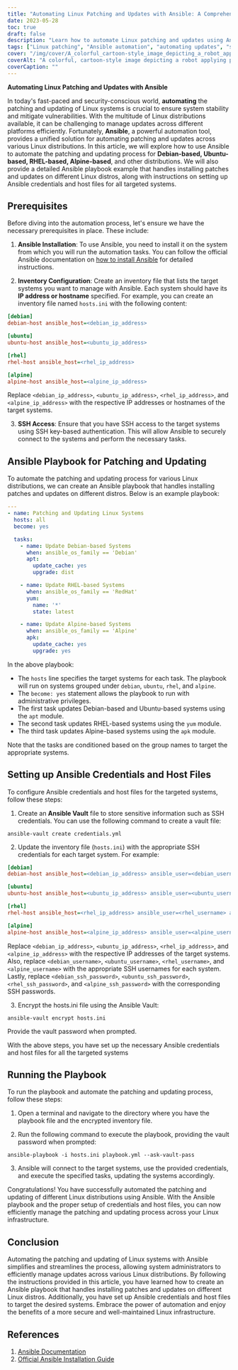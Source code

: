 ```yaml
---
title: "Automating Linux Patching and Updates with Ansible: A Comprehensive Guide"
date: 2023-05-28
toc: true
draft: false
description: "Learn how to automate Linux patching and updates using Ansible, covering various distributions and setup instructions."
tags: ["Linux patching", "Ansible automation", "automating updates", "system maintenance", "IT automation", "patch management", "Linux security", "Debian", "Ubuntu", "RHEL", "Alpine", "system stability", "vulnerability mitigation", "IT infrastructure", "automation tool", "Ansible playbook", "host configuration", "software updates", "security compliance", "IT operations", "Linux updates", "Ubuntu", "Debian", "CentOS", "RHEL", "offline updates", "local repository", "cache", "server setup", "client setup", "apt-mirror", "debmirror", "createrepo", "apt-cacher-ng", "yum-cron", "Linux system updates", "offline package updates", "offline software updates", "local package repository", "local package cache", "offline Linux updates", "handling offline updates", "offline update methods", "offline system maintenance", "Linux server updates", "Linux client updates", "offline software management", "offline package management", "update strategies", "Linux security updates"]
cover: "/img/cover/A_colorful_cartoon-style_image_depicting_a_robot_applying_patches.png"
coverAlt: "A colorful, cartoon-style image depicting a robot applying patches to a cluster of Linux servers."
coverCaption: ""
---
```


**Automating Linux Patching and Updates with Ansible**

In today's fast-paced and security-conscious world, **automating** the patching and updating of Linux systems is crucial to ensure system stability and mitigate vulnerabilities. With the multitude of Linux distributions available, it can be challenging to manage updates across different platforms efficiently. Fortunately, **Ansible**, a powerful automation tool, provides a unified solution for automating patching and updates across various Linux distributions. In this article, we will explore how to use Ansible to automate the patching and updating process for **Debian-based, Ubuntu-based, RHEL-based, Alpine-based**, and other distributions. We will also provide a detailed Ansible playbook example that handles installing patches and updates on different Linux distros, along with instructions on setting up Ansible credentials and host files for all targeted systems.

## Prerequisites

Before diving into the automation process, let's ensure we have the necessary prerequisites in place. These include:

1. **Ansible Installation**: To use Ansible, you need to install it on the system from which you will run the automation tasks. You can follow the official Ansible documentation on [how to install Ansible](https://docs.ansible.com/ansible/latest/installation_guide/index.html) for detailed instructions.

2. **Inventory Configuration**: Create an inventory file that lists the target systems you want to manage with Ansible. Each system should have its **IP address or hostname** specified. For example, you can create an inventory file named `hosts.ini` with the following content:

```ini
[debian]
debian-host ansible_host=<debian_ip_address>

[ubuntu]
ubuntu-host ansible_host=<ubuntu_ip_address>

[rhel]
rhel-host ansible_host=<rhel_ip_address>

[alpine]
alpine-host ansible_host=<alpine_ip_address>
```

Replace `<debian_ip_address>`, `<ubuntu_ip_address>`, `<rhel_ip_address>`, and `<alpine_ip_address>` with the respective IP addresses or hostnames of the target systems.

3. **SSH Access**: Ensure that you have SSH access to the target systems using SSH key-based authentication. This will allow Ansible to securely connect to the systems and perform the necessary tasks.

## Ansible Playbook for Patching and Updating

To automate the patching and updating process for various Linux distributions, we can create an Ansible playbook that handles installing patches and updates on different distros. Below is an example playbook:

```yaml
---
- name: Patching and Updating Linux Systems
  hosts: all
  become: yes

  tasks:
    - name: Update Debian-based Systems
      when: ansible_os_family == 'Debian'
      apt:
        update_cache: yes
        upgrade: dist

    - name: Update RHEL-based Systems
      when: ansible_os_family == 'RedHat'
      yum:
        name: '*'
        state: latest

    - name: Update Alpine-based Systems
      when: ansible_os_family == 'Alpine'
      apk:
        update_cache: yes
        upgrade: yes
```

In the above playbook:

- The `hosts` line specifies the target systems for each task. The playbook will run on systems grouped under `debian`, `ubuntu`, `rhel`, and `alpine`.
- The `become: yes` statement allows the playbook to run with administrative privileges.
- The first task updates Debian-based and Ubuntu-based systems using the `apt` module.
- The second task updates RHEL-based systems using the `yum` module.
- The third task updates Alpine-based systems using the `apk` module.

Note that the tasks are conditioned based on the group names to target the appropriate systems.

## Setting up Ansible Credentials and Host Files

To configure Ansible credentials and host files for the targeted systems, follow these steps:

1. Create an **Ansible Vault** file to store sensitive information such as SSH credentials. You can use the following command to create a vault file:
```shell
ansible-vault create credentials.yml
```
2. Update the inventory file (`hosts.ini`) with the appropriate SSH credentials for each target system. For example:
```ini
[debian]
debian-host ansible_host=<debian_ip_address> ansible_user=<debian_username> ansible_ssh_pass=<debian_ssh_password>

[ubuntu]
ubuntu-host ansible_host=<ubuntu_ip_address> ansible_user=<ubuntu_username> ansible_ssh_pass=<ubuntu_ssh_password>

[rhel]
rhel-host ansible_host=<rhel_ip_address> ansible_user=<rhel_username> ansible_ssh_pass=<rhel_ssh_password>

[alpine]
alpine-host ansible_host=<alpine_ip_address> ansible_user=<alpine_username> ansible_ssh_pass=<alpine_ssh_password>
```

Replace `<debian_ip_address>`, `<ubuntu_ip_address>`, `<rhel_ip_address>`, and `<alpine_ip_address>` with the respective IP addresses of the target systems. Also, replace `<debian_username>`, `<ubuntu_username>`, `<rhel_username>`, and `<alpine_username>` with the appropriate SSH usernames for each system. Lastly, replace `<debian_ssh_password>`, `<ubuntu_ssh_password>`, `<rhel_ssh_password>`, and `<alpine_ssh_password>` with the corresponding SSH passwords.

3. Encrypt the hosts.ini file using the Ansible Vault:
   
```shell
ansible-vault encrypt hosts.ini
```

Provide the vault password when prompted.

With the above steps, you have set up the necessary Ansible credentials and host files for all the targeted systems

## Running the Playbook
To run the playbook and automate the patching and updating process, follow these steps:

1. Open a terminal and navigate to the directory where you have the playbook file and the encrypted inventory file.

2. Run the following command to execute the playbook, providing the vault password when prompted:

```shell
ansible-playbook -i hosts.ini playbook.yml --ask-vault-pass
```

3. Ansible will connect to the target systems, use the provided credentials, and execute the specified tasks, updating the systems accordingly.

Congratulations! You have successfully automated the patching and updating of different Linux distributions using Ansible. With the Ansible playbook and the proper setup of credentials and host files, you can now efficiently manage the patching and updating process across your Linux infrastructure.

## Conclusion

Automating the patching and updating of Linux systems with Ansible simplifies and streamlines the process, allowing system administrators to efficiently manage updates across various Linux distributions. By following the instructions provided in this article, you have learned how to create an Ansible playbook that handles installing patches and updates on different Linux distros. Additionally, you have set up Ansible credentials and host files to target the desired systems. Embrace the power of automation and enjoy the benefits of a more secure and well-maintained Linux infrastructure.

## References

1. [Ansible Documentation](https://docs.ansible.com/)
2. [Official Ansible Installation Guide](https://docs.ansible.com/ansible/latest/installation_guide/index.html)
